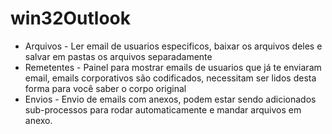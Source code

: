 # win32Outlook


- Arquivos - Ler email de usuarios especificos, baixar os arquivos deles e salvar em pastas os arquivos separadamente
- Remetentes - Painel para mostrar emails de usuarios que já te enviaram email, emails corporativos são codificados, necessitam ser lidos desta forma para você saber o corpo original
- Envios -  Envio de emails com anexos, podem estar sendo adicionados sub-processos para rodar automaticamente e mandar arquivos em anexo.
